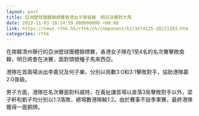 ```yaml
---
layout: post
title: 亞洲壁球團體錦標賽香港女子隊晉級　明日決賽對大馬
date: 2022-11-03 18:14:59.000000000 +08:00
link: https://news.rthk.hk/rthk/ch/component/k2/1674125-20221103.htm
categories: rthk
---
```


在南韓清州舉行的亞洲壁球團體錦標賽，香港女子隊在1至4名的名次賽擊敗南韓，明日將會在決賽，面對頭號種子馬來西亞。

港隊在首兩場派出李嘉兒及何子樂，分別以局數3:0和3:1擊敗對手，協助港隊贏2:0晉級。

男子方面，港隊在名次賽面對科威特，在黃祉謙首場以直落3局擊敗對手以外，梁子軒和劉子均分別以1:3落敗，總場數港隊輸1:2。由於賽事不設季軍賽，最終港隊獲得一面銅牌。
